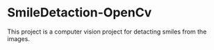 # SmileDetaction-OpenCv
This project is a computer vision project for detacting smiles from the images.
